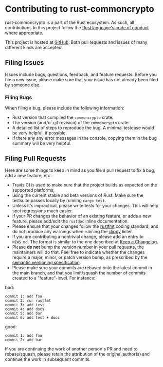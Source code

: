 # Contributing to rust-commoncrypto

rust-commoncrypto is a part of the Rust ecosystem. As such, all contributions to this project follow
the [Rust language's code of conduct](https://www.rust-lang.org/conduct.html) where appropriate.

This project is hosted at [GitHub](https://github.com/malept/rust-commoncrypto). Both pull requests
and issues of many different kinds are accepted.

## Filing Issues

Issues include bugs, questions, feedback, and feature requests. Before you file a new issue, please
make sure that your issue has not already been filed by someone else.

### Filing Bugs

When filing a bug, please include the following information:

* Rust version that compiled the `commoncrypto` crate.
* The version (and/or git revision) of the `commoncrypto` crate.
* A detailed list of steps to reproduce the bug. A minimal testcase would be very helpful,
  if possible.
* If there any any error messages in the console, copying them in the bug summary will be
  very helpful.

## Filing Pull Requests

Here are some things to keep in mind as you file a pull request to fix a bug, add a new feature,
etc.:

* Travis CI is used to make sure that the project builds as expected on the supported platforms,
* using the current stable and beta versions of Rust.
  Make sure the testsuite passes locally by running `cargo test`.
* Unless it's impractical, please write tests for your changes. This will help spot regressions
  much easier.
* If your PR changes the behavior of an existing feature, or adds a new feature, please add/edit
  the `rustdoc` inline documentation.
* Please ensure that your changes follow the [rustfmt](https://github.com/rust-lang-nursery/rustfmt)
  coding standard, and do not produce any warnings when running the
  [clippy](https://github.com/Manishearth/rust-clippy) linter.
* If you are contributing a nontrivial change, please add an entry to `NEWS.md`. The format is
  similar to the one described at [Keep a Changelog](http://keepachangelog.com/).
* Please **do not** bump the version number in your pull requests, the maintainers will do that.
  Feel free to indicate whether the changes require a major, minor, or patch version bump, as
  prescribed by the [semantic versioning specification](http://semver.org/).
* Please make sure your commits are rebased onto the latest commit in the main branch, and that
  you limit/squash the number of commits created to a "feature"-level. For instance:

bad:

```
commit 1: add foo
commit 2: run rustfmt
commit 3: add test
commit 4: add docs
commit 5: add bar
commit 6: add test + docs
```

good:

```
commit 1: add foo
commit 2: add bar
```

If you are continuing the work of another person's PR and need to rebase/squash, please retain the
attribution of the original author(s) and continue the work in subsequent commits.
